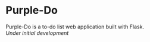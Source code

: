 # Purple-Do
Purple-Do is a to-do list web application built with Flask.<br>
<i>Under initial development</i>